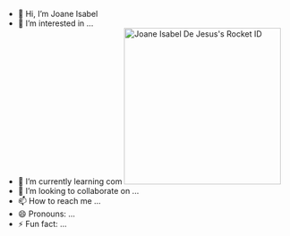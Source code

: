 - 👋 Hi, I’m Joane Isabel
- 👀 I’m interested in ...
- 🌱 I’m currently learning com <a href="https://app.rocketseat.com.br/me/joane-isabel-00926"><img src="https://app.rocketseat.com.br/api/rocketid/share?slug=joane-isabel-00926&type=card" width="280" alt="Joane Isabel De Jesus's Rocket ID"/></a>
- 💞️ I’m looking to collaborate on ...
- 📫 How to reach me ...
- 😄 Pronouns: ...
- ⚡ Fun fact: ...

<!---
JoaneEngSoftware/JoaneEngSoftware is a ✨ special ✨ repository because its `README.md` (this file) appears on your GitHub profile.
You can click the Preview link to take a look at your changes.
--->

